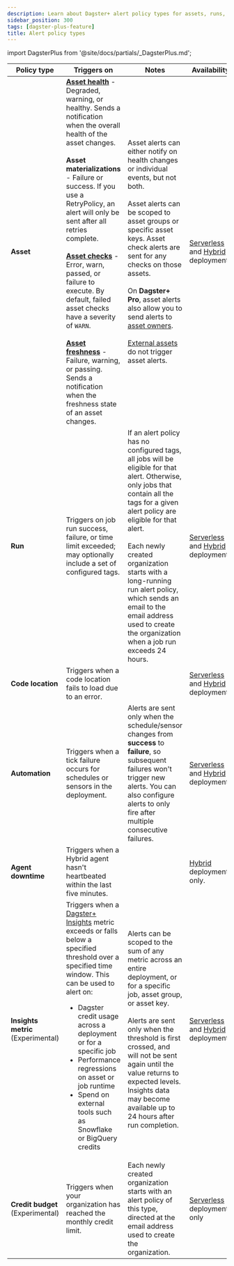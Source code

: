 ```yaml
---
description: Learn about Dagster+ alert policy types for assets, runs, code locations, automation, agent downtime, insights, and credit budget limits.
sidebar_position: 300
tags: [dagster-plus-feature]
title: Alert policy types
---
```


import DagsterPlus from '@site/docs/partials/\_DagsterPlus.md';

<DagsterPlus />

| Policy type                        | Triggers on                                                                                                                                                                                                                                                                                                                                                                                                                                                                                                                                                                                                                                                          | Notes                                                                                                                                                                                                                                                                                                                                                                                                                                                                       | Availability                                                                                                |
| ---------------------------------- | -------------------------------------------------------------------------------------------------------------------------------------------------------------------------------------------------------------------------------------------------------------------------------------------------------------------------------------------------------------------------------------------------------------------------------------------------------------------------------------------------------------------------------------------------------------------------------------------------------------------------------------------------------------------- | --------------------------------------------------------------------------------------------------------------------------------------------------------------------------------------------------------------------------------------------------------------------------------------------------------------------------------------------------------------------------------------------------------------------------------------------------------------------------- | ----------------------------------------------------------------------------------------------------------- |
| **Asset**                          | **[Asset health](/guides/observe/alerts/asset-health-alerts)** - Degraded, warning, or healthy. Sends a notification when the overall health of the asset changes.<br /><br />**Asset materializations** - Failure or success. If you use a RetryPolicy, an alert will only be sent after all retries complete.<br /><br />**[Asset checks](/guides/test/asset-checks)** - Error, warn, passed, or failure to execute. By default, failed asset checks have a severity of `WARN`.<br /><br />**[Asset freshness](/guides/observe/alerts/asset-freshness-alerts)** - Failure, warning, or passing. Sends a notification when the freshness state of an asset changes. | Asset alerts can either notify on health changes or individual events, but not both.<br /><br />Asset alerts can be scoped to asset groups or specific asset keys. Asset check alerts are sent for any checks on those assets.<br /><br />On **Dagster+ Pro**, asset alerts also allow you to send alerts to [asset owners](/guides/build/assets/metadata-and-tags#owners).<br /><br />[External assets](/guides/build/assets/external-assets) do not trigger asset alerts. | [Serverless](/deployment/dagster-plus/serverless) and [Hybrid](/deployment/dagster-plus/hybrid) deployments |
| **Run**                            | Triggers on job run success, failure, or time limit exceeded; may optionally include a set of configured tags.                                                                                                                                                                                                                                                                                                                                                                                                                                                                                                                                                       | If an alert policy has no configured tags, all jobs will be eligible for that alert. Otherwise, only jobs that contain all the tags for a given alert policy are eligible for that alert.<br /><br />Each newly created organization starts with a long-running run alert policy, which sends an email to the email address used to create the organization when a job run exceeds 24 hours.                                                                                | [Serverless](/deployment/dagster-plus/serverless) and [Hybrid](/deployment/dagster-plus/hybrid) deployments |
| **Code location**                  | Triggers when a code location fails to load due to an error.                                                                                                                                                                                                                                                                                                                                                                                                                                                                                                                                                                                                         |                                                                                                                                                                                                                                                                                                                                                                                                                                                                             | [Serverless](/deployment/dagster-plus/serverless) and [Hybrid](/deployment/dagster-plus/hybrid) deployments |
| **Automation**                     | Triggers when a tick failure occurs for schedules or sensors in the deployment.                                                                                                                                                                                                                                                                                                                                                                                                                                                                                                                                                                                      | Alerts are sent only when the schedule/sensor changes from **success** to **failure**, so subsequent failures won't trigger new alerts. You can also configure alerts to only fire after multiple consecutive failures.                                                                                                                                                                                                                                                     | [Serverless](/deployment/dagster-plus/serverless) and [Hybrid](/deployment/dagster-plus/hybrid) deployments |
| **Agent downtime**                 | Triggers when a Hybrid agent hasn't heartbeated within the last five minutes.                                                                                                                                                                                                                                                                                                                                                                                                                                                                                                                                                                                        |                                                                                                                                                                                                                                                                                                                                                                                                                                                                             | [Hybrid](/deployment/dagster-plus/hybrid) deployments only.                                                 |
| **Insights metric** (Experimental) | Triggers when a [Dagster+ Insights](/guides/observe/insights) metric exceeds or falls below a specified threshold over a specified time window. This can be used to alert on:<ul><li>Dagster credit usage across a deployment or for a specific job</li><li>Performance regressions on asset or job runtime</li><li>Spend on external tools such as Snowflake or BigQuery credits</li></ul>                                                                                                                                                                                                                                                                          | Alerts can be scoped to the sum of any metric across an entire deployment, or for a specific job, asset group, or asset key.<br /><br />Alerts are sent only when the threshold is first crossed, and will not be sent again until the value returns to expected levels. Insights data may become available up to 24 hours after run completion.                                                                                                                            | [Serverless](/deployment/dagster-plus/serverless) and [Hybrid](/deployment/dagster-plus/hybrid) deployments |
| **Credit budget** (Experimental)   | Triggers when your organization has reached the monthly credit limit.                                                                                                                                                                                                                                                                                                                                                                                                                                                                                                                                                                                                | Each newly created organization starts with an alert policy of this type, directed at the email address used to create the organization.                                                                                                                                                                                                                                                                                                                                    | [Serverless](/deployment/dagster-plus/serverless) deployments only                                          |
